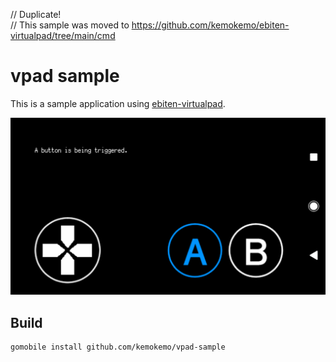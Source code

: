 // Duplicate!  
// This sample was moved to https://github.com/kemokemo/ebiten-virtualpad/tree/main/cmd

# vpad sample

This is a sample application using [ebiten-virtualpad](https://github.com/kemokemo/ebiten-virtualpad).

![vpad-sample](media/vpad-sample.png)

## Build

```sh
gomobile install github.com/kemokemo/vpad-sample
```
